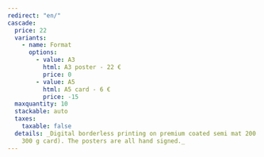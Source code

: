 ```yaml
---
redirect: "en/"
cascade:
  price: 22
  variants:
    - name: Format
      options:
        - value: A3
          html: A3 poster - 22 €
          price: 0
        - value: A5
          html: A5 card - 6 €
          price: -15
  maxquantity: 10
  stackable: auto
  taxes:
    taxable: false
  details: _Digital borderless printing on premium coated semi mat 200 g paper (A5
    300 g card). The posters are all hand signed._
---
```

